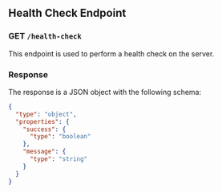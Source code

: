 ## Health Check Endpoint

### GET `/health-check`

This endpoint is used to perform a health check on the server.

### Response

The response is a JSON object with the following schema:

```json
{
  "type": "object",
  "properties": {
    "success": {
      "type": "boolean"
    },
    "message": {
      "type": "string"
    }
  }
}
